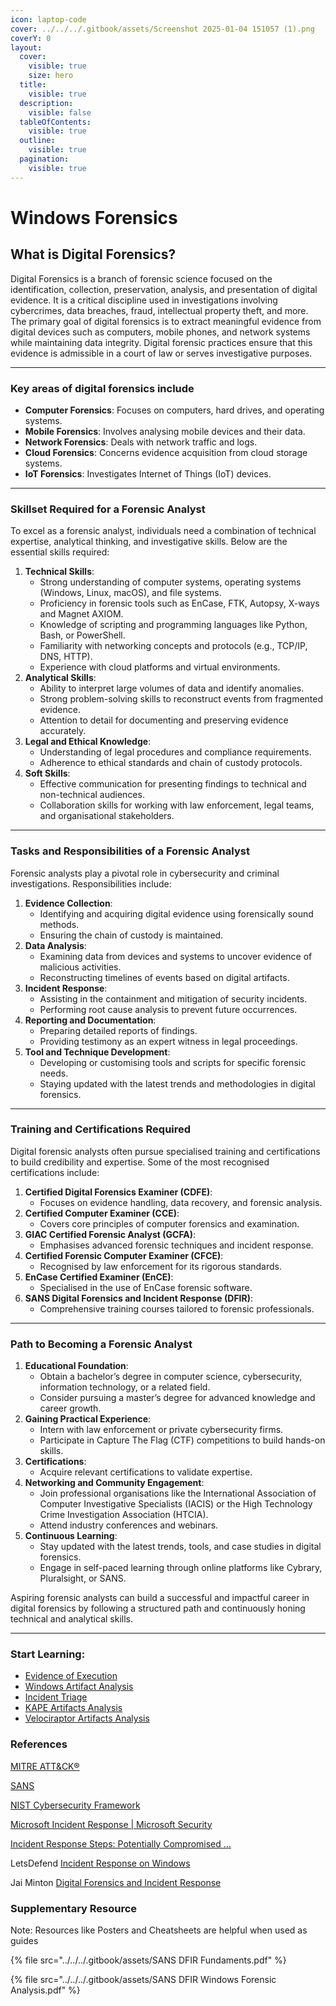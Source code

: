 ```yaml
---
icon: laptop-code
cover: ../../../.gitbook/assets/Screenshot 2025-01-04 151057 (1).png
coverY: 0
layout:
  cover:
    visible: true
    size: hero
  title:
    visible: true
  description:
    visible: false
  tableOfContents:
    visible: true
  outline:
    visible: true
  pagination:
    visible: true
---
```


# Windows Forensics

## **What is Digital Forensics?**

Digital Forensics is a branch of forensic science focused on the identification, collection, preservation, analysis, and presentation of digital evidence. It is a critical discipline used in investigations involving cybercrimes, data breaches, fraud, intellectual property theft, and more. The primary goal of digital forensics is to extract meaningful evidence from digital devices such as computers, mobile phones, and network systems while maintaining data integrity. Digital forensic practices ensure that this evidence is admissible in a court of law or serves investigative purposes.

***

### Key areas of digital forensics include

* **Computer Forensics**: Focuses on computers, hard drives, and operating systems.
* **Mobile Forensics**: Involves analysing mobile devices and their data.
* **Network Forensics**: Deals with network traffic and logs.
* **Cloud Forensics**: Concerns evidence acquisition from cloud storage systems.
* **IoT Forensics**: Investigates Internet of Things (IoT) devices.

***

### **Skillset Required for a Forensic Analyst**

To excel as a forensic analyst, individuals need a combination of technical expertise, analytical thinking, and investigative skills. Below are the essential skills required:

1. **Technical Skills**:
   * Strong understanding of computer systems, operating systems (Windows, Linux, macOS), and file systems.
   * Proficiency in forensic tools such as EnCase, FTK, Autopsy, X-ways and Magnet AXIOM.
   * Knowledge of scripting and programming languages like Python, Bash, or PowerShell.
   * Familiarity with networking concepts and protocols (e.g., TCP/IP, DNS, HTTP).
   * Experience with cloud platforms and virtual environments.
2. **Analytical Skills**:
   * Ability to interpret large volumes of data and identify anomalies.
   * Strong problem-solving skills to reconstruct events from fragmented evidence.
   * Attention to detail for documenting and preserving evidence accurately.
3. **Legal and Ethical Knowledge**:
   * Understanding of legal procedures and compliance requirements.
   * Adherence to ethical standards and chain of custody protocols.
4. **Soft Skills**:
   * Effective communication for presenting findings to technical and non-technical audiences.
   * Collaboration skills for working with law enforcement, legal teams, and organisational stakeholders.

***

### **Tasks and Responsibilities of a Forensic Analyst**

Forensic analysts play a pivotal role in cybersecurity and criminal investigations. Responsibilities include:

1. **Evidence Collection**:
   * Identifying and acquiring digital evidence using forensically sound methods.
   * Ensuring the chain of custody is maintained.
2. **Data Analysis**:
   * Examining data from devices and systems to uncover evidence of malicious activities.
   * Reconstructing timelines of events based on digital artifacts.
3. **Incident Response**:
   * Assisting in the containment and mitigation of security incidents.
   * Performing root cause analysis to prevent future occurrences.
4. **Reporting and Documentation**:
   * Preparing detailed reports of findings.
   * Providing testimony as an expert witness in legal proceedings.
5. **Tool and Technique Development**:
   * Developing or customising tools and scripts for specific forensic needs.
   * Staying updated with the latest trends and methodologies in digital forensics.

***

### **Training and Certifications Required**

Digital forensic analysts often pursue specialised training and certifications to build credibility and expertise. Some of the most recognised certifications include:

1. **Certified Digital Forensics Examiner (CDFE)**:
   * Focuses on evidence handling, data recovery, and forensic analysis.
2. **Certified Computer Examiner (CCE)**:
   * Covers core principles of computer forensics and examination.
3. **GIAC Certified Forensic Analyst (GCFA)**:
   * Emphasises advanced forensic techniques and incident response.
4. **Certified Forensic Computer Examiner (CFCE)**:
   * Recognised by law enforcement for its rigorous standards.
5. **EnCase Certified Examiner (EnCE)**:
   * Specialised in the use of EnCase forensic software.
6. **SANS Digital Forensics and Incident Response (DFIR)**:
   * Comprehensive training courses tailored to forensic professionals.

***

### **Path to Becoming a Forensic Analyst**

1. **Educational Foundation**:
   * Obtain a bachelor’s degree in computer science, cybersecurity, information technology, or a related field.
   * Consider pursuing a master’s degree for advanced knowledge and career growth.
2. **Gaining Practical Experience**:
   * Intern with law enforcement or private cybersecurity firms.
   * Participate in Capture The Flag (CTF) competitions to build hands-on skills.
3. **Certifications**:
   * Acquire relevant certifications to validate expertise.
4. **Networking and Community Engagement**:
   * Join professional organisations like the International Association of Computer Investigative Specialists (IACIS) or the High Technology Crime Investigation Association (HTCIA).
   * Attend industry conferences and webinars.
5. **Continuous Learning**:
   * Stay updated with the latest trends, tools, and case studies in digital forensics.
   * Engage in self-paced learning through online platforms like Cybrary, Pluralsight, or SANS.

Aspiring forensic analysts can build a successful and impactful career in digital forensics by following a structured path and continuously honing technical and analytical skills.

***

### Start Learning:

* [Evidence of Execution](evidence-of-execution.md)
* [Windows Artifact Analysis](window-artifact-analysis/)
* [Incident Triage](../incident-triage/)
* [KAPE Artifacts Analysis](../kape-artifacts-analysis.md)
* [Velociraptor Artifacts Analysis](../velociraptor-artifacts-analysis.md)

### References&#x20;

[MITRE ATT\&CK®](https://attack.mitre.org/)

[SANS](https://www.sans.org/posters/)

[NIST Cybersecurity Framework](https://www.nist.gov/cyberframework)

[Microsoft Incident Response | Microsoft Security](https://www.microsoft.com/en-us/security/business/microsoft-incident-response)

[Incident Response Steps: Potentially Compromised ...](https://itsupport.umd.edu/itsupport/?id=kb_article_view\&sysparm_article=KB0013906)

LetsDefend [Incident Response on Windows](https://app.letsdefend.io/training/lessons/incident-response-windows)

Jai Minton [Digital Forensics and Incident Response](https://www.jaiminton.com/cheatsheet/DFIR/)

### Supplementary Resource

Note: Resources like Posters and Cheatsheets are helpful when used as guides

{% file src="../../../.gitbook/assets/SANS DFIR Fundaments.pdf" %}

{% file src="../../../.gitbook/assets/SANS DFIR Windows Forensic Analysis.pdf" %}
